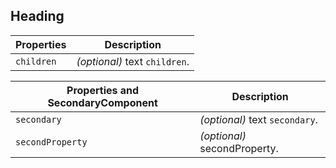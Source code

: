 ## Heading

| Properties | Description                   |
| ---------- | ----------------------------- |
| `children` | _(optional)_ text `children`. |

| Properties and SecondaryComponent | Description                    |
| --------------------------------- | ------------------------------ |
| `secondary`                       | _(optional)_ text `secondary`. |
| `secondProperty`                  | _(optional)_ secondProperty.   |

